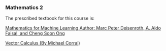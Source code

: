 ### Mathematics 2

The prescribed textbook for this course is:

[Mathematics for Machine Learning Author: Marc Peter Deisenroth, A. Aldo Faisal, and Cheng Soon Ong](https://github.com/blurrydev/Books-for-IIT-M-Data-Science/raw/main/Mathematics%202/Mathematics%20for%20Machine%20Learning%20Author%20Marc%20Peter%20Deisenroth%2C%20A.%20Aldo%20Faisal%2C%20and%20Cheng%20Soon%20Ong..pdf)

[Vector Calculus (By Michael Corral)](https://github.com/blurrydev/Books-for-IIT-M-Data-Science/raw/main/Mathematics%202/Vector%20Calculus%20(By%20Michael%20Corral).pdf)

